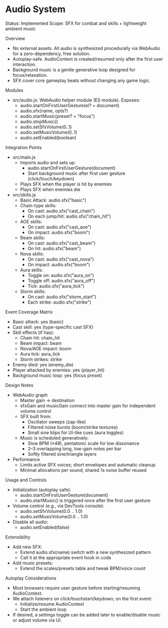 # Audio System

Status: Implemented
Scope: SFX for combat and skills + lightweight ambient music

Overview
- No external assets. All audio is synthesized procedurally via WebAudio for a zero-dependency, free solution.
- Autoplay-safe. AudioContext is created/resumed only after the first user interaction.
- Background music is a gentle generative loop designed for focus/relaxation.
- SFX cover core gameplay beats without changing any game logic.

Modules
- src/audio.js: WebAudio helper module (ES module). Exposes:
  - audio.startOnFirstUserGesture(el? = document)
  - audio.sfx(name, opts?)
  - audio.startMusic(preset? = "focus")
  - audio.stopMusic()
  - audio.setSfxVolume(0..1)
  - audio.setMusicVolume(0..1)
  - audio.setEnabled(boolean)

Integration Points
- src/main.js
  - Imports audio and sets up:
    - audio.startOnFirstUserGesture(document)
    - Start background music after first user gesture (click/touch/keydown)
  - Plays SFX when the player is hit by enemies
  - Plays SFX when enemies die
- src/skills.js
  - Basic Attack: audio.sfx("basic")
  - Chain-type skills:
    - On cast: audio.sfx("cast_chain")
    - On each jump/hit: audio.sfx("chain_hit")
  - AOE skills:
    - On cast: audio.sfx("cast_aoe")
    - On impact: audio.sfx("boom")
  - Beam skills:
    - On cast: audio.sfx("cast_beam")
    - On hit: audio.sfx("beam")
  - Nova skills:
    - On cast: audio.sfx("cast_nova")
    - On impact: audio.sfx("boom")
  - Aura skills:
    - Toggle on: audio.sfx("aura_on")
    - Toggle off: audio.sfx("aura_off")
    - Tick: audio.sfx("aura_tick")
  - Storm skills:
    - On cast: audio.sfx("storm_start")
    - Each strike: audio.sfx("strike")

Event Coverage Matrix
- Basic attack: yes (basic)
- Cast skill: yes (type-specific cast SFX)
- Skill effects (if has):
  - Chain hit: chain_hit
  - Beam impact: beam
  - Nova/AOE impact: boom
  - Aura tick: aura_tick
  - Storm strikes: strike
- Enemy died: yes (enemy_die)
- Player attacked by enemies: yes (player_hit)
- Background music loop: yes (focus preset)

Design Notes
- WebAudio graph
  - Master gain -> destination
  - sfxGain and musicGain connect into master gain for independent volume control
  - SFX built from:
    - Oscillator sweeps (zap-like)
    - Filtered noise bursts (boom/strike textures)
    - Small sine blips for UI-like cues (aura toggles)
  - Music is scheduled generatively:
    - Slow BPM (≈48), pentatonic scale for low dissonance
    - 2–3 overlapping long, low-gain notes per bar
    - Softly filtered sine/triangle layers
- Performance
  - Limits active SFX voices; short envelopes and automatic cleanup
  - Minimal allocations per sound; shared 1s noise buffer reused

Usage and Controls
- Initialization (autoplay safe):
  - audio.startOnFirstUserGesture(document)
  - audio.startMusic() is triggered once after the first user gesture
- Volume control (e.g., via DevTools console):
  - audio.setSfxVolume(0.0 .. 1.0)
  - audio.setMusicVolume(0.0 .. 1.0)
- Disable all audio:
  - audio.setEnabled(false)

Extensibility
- Add new SFX:
  - Extend audio.sfx(name) switch with a new synthesized pattern
  - Call it at the appropriate event hook in code
- Add music presets:
  - Extend the scales/presets table and tweak BPM/voice count

Autoplay Considerations
- Most browsers require user gesture before starting/resuming AudioContext.
- We attach listeners on click/touchstart/keydown; on the first event:
  - Initialize/resume AudioContext
  - Start the ambient loop
- If desired, a settings toggle can be added later to enable/disable music or adjust volume via UI.
